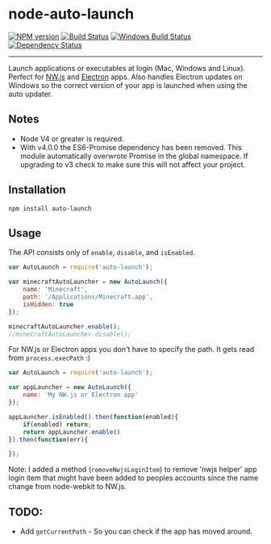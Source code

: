 node-auto-launch
==============

[![NPM version][npm-image]][npm-url] [![Build Status][travis-image]][travis-url] [![Windows Build Status][appveyor-image]][appveyor-url] [![Dependency Status][depstat-image]][depstat-url]

---

Launch applications or executables at login (Mac, Windows and Linux). Perfect for [NW.js](https://github.com/nwjs/nw.js) and [Electron](http://electron.atom.io/) apps. Also handles Electron updates on Windows so the correct version of your app is launched when using the auto updater.

## Notes
 - Node V4 or greater is required.
 - With v4.0.0 the ES6-Promise dependency has been removed. This module automatically overwrote Promise in the global namespace. If upgrading to v3 check to make sure this will not affect your project.

## Installation

`npm install auto-launch`

## Usage

The API consists only of `enable`, `disable`, and `isEnabled`.

```javascript
var AutoLaunch = require('auto-launch');

var minecraftAutoLauncher = new AutoLaunch({
	name: 'Minecraft',
	path: '/Applications/Minecraft.app',
	isHidden: true
});

minecraftAutoLauncher.enable();
//minecraftAutoLauncher.disable();
```

For NW.js or Electron apps you don't have to specify the path. It gets read from `process.execPath` :)

```javascript
var AutoLaunch = require('auto-launch');

var appLauncher = new AutoLaunch({
	name: 'My NW.js or Electron app'
});

appLauncher.isEnabled().then(function(enabled){
	if(enabled) return;
	return appLauncher.enable()
}).then(function(err){

});
```

Note: I added a method (`removeNwjsLoginItem`) to remove 'nwjs helper' app login item that might have been added to peoples accounts since the name change from node-webkit to NW.js.


## TODO:

- Add `getCurrentPath` - So you can check if the app has moved around.


[npm-url]: https://npmjs.org/package/auto-launch
[npm-image]: http://img.shields.io/npm/v/auto-launch.svg?style=flat

[appveyor-url]: https://ci.appveyor.com/project/adam-lynch/node-auto-launch/branch/master
[appveyor-image]: https://ci.appveyor.com/api/projects/status/0sraxp65vrj2axc3/branch/master?svg=true

[travis-url]: http://travis-ci.org/Teamwork/node-auto-launch
[travis-image]: http://img.shields.io/travis/Teamwork/node-auto-launch.svg?style=flat

[depstat-url]: https://david-dm.org/teamwork/node-auto-launch
[depstat-image]: https://david-dm.org/teamwork/node-auto-launch.svg?style=flat

